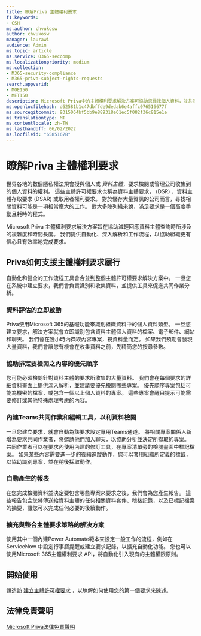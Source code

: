 ```yaml
---
title: 瞭解Priva 主體權利要求
f1.keywords:
- CSH
ms.author: chvukosw
author: chvukosw
manager: laurawi
audience: Admin
ms.topic: article
ms.service: O365-seccomp
ms.localizationpriority: medium
ms.collection:
- M365-security-compliance
- M365-priva-subject-rights-requests
search.appverid:
- MOE150
- MET150
description: Microsoft Priva中的主體權利要求解決方案可協助您尋找個人資料，並共同檢閱內容和建立報表。
ms.openlocfilehash: d62581b1c47dbffde9dedab6e4affc076516677f
ms.sourcegitcommit: 9315064bf5bb9e889318e61ec5f082f36c815e1e
ms.translationtype: MT
ms.contentlocale: zh-TW
ms.lasthandoff: 06/02/2022
ms.locfileid: "65851678"
---
```

# <a name="learn-about-priva-subject-rights-requests"></a>瞭解Priva 主體權利要求

世界各地的數個隱私權法規會授與個人或 *資料主體*，要求檢閱或管理公司收集到的個人資料的權利。 這些主體許可權要求也稱為資料主體要求， (DSR) 、資料主體存取要求 (DSAR) 或取用者權利要求。 對於儲存大量資訊的公司而言，尋找相關資料可能是一項相當龐大的工作。 對大多陣列織來說，滿足要求是一個高度手動且耗時的程式。

Microsoft Priva 主體權利要求解決方案旨在協助減輕回應資料主體查詢時所涉及的複雜度和時間長度。 我們提供自動化、深入解析和工作流程，以協助組織更有信心且有效率地完成要求。

## <a name="how-priva-supports-subject-rights-request-fulfillment"></a>Priva如何支援主體權利要求履行

自動化和健全的工作流程工具會合並到整個主體許可權要求解決方案中。 一旦您在系統中建立要求，我們會負責識別和收集資料，並提供工具來促進共同作業分析。

### <a name="immediate-kickoff-of-data-evaluation"></a>資料評估的立即啟動

Priva使用Microsoft 365的基礎功能來識別組織資料中的個人資料類型。 一旦您建立要求，解決方案就會立即識別包含資料主體個人資料的檔案、電子郵件、網站和聊天。 我們會在幾小時內擷取內容專案，視資料量而定。 如果我們預期會發現大量資料，我們會讓您有機會在收集資料之前，先精簡您的搜尋參數。

### <a name="help-in-prioritizing-content-to-review"></a>協助排定要檢閱之內容的優先順序

您可能必須檢閱針對資料主體的要求所收集的大量資料。 我們會在每個要求的詳細資料畫面上提供深入解析，並建議要優先檢閱哪些專案。 優先順序專案包括可能為機密的檔案，或包含一個以上個人資料的專案。 這些專案會醒目提示可能需要修訂或其他特殊處理考慮的內容。

### <a name="built-in-teams-collaboration-and-editing-tools-to-facilitate-data-review"></a>內建Teams共同作業和編輯工具，以利資料檢閱

一旦您建立要求，就會自動為該要求設定專用Teams通道。 將相關專案關係人新增為要求共同作業者，將邀請他們加入聊天，以協助分析並決定所擷取的專案。 共同作業者可以在要求內使用內建的修訂工具，在專案清單旁的檢閱畫面中標記檔案。 如果某些內容需要進一步的後續追蹤動作，您可以套用組織所定義的標籤，以協助識別專案，並在稍後採取動作。

### <a name="automatically-generated-reports"></a>自動產生的報表

在您完成檢閱資料並決定要包含哪些專案來要求之後，我們會為您產生報告。 這些報告包含您將傳送給資料主體的任何相關資料套件、稽核記錄，以及已標記檔案的摘要，讓您可以完成任何必要的後續動作。

### <a name="solutions-that-extend-and-integrate-with-your-subject-request-strategy"></a>擴充與整合主體要求策略的解決方案

使用其中一個內建Power Automate範本來設定一般工作的流程，例如在 ServiceNow 中設定行事曆提醒或建立要求記錄，以擴充自動化功能。 您也可以使用Microsoft 365主體權利要求 API，將自動化引入現有的主體權限原則。

## <a name="getting-started"></a>開始使用

請造訪 [建立主體許可權要求](subject-rights-requests-create.md) ，以瞭解如何使用您的第一個要求來陳述。

## <a name="legal-disclaimer"></a>法律免責聲明

[Microsoft Priva法律免責聲明](priva-disclaimer.md)
